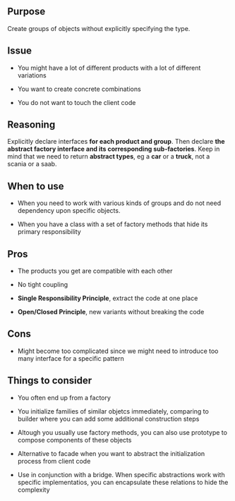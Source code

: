 ## Purpose

Create groups of objects without explicitly specifying the type.


## Issue

* You might have a lot of different products with a lot of different variations

* You want to create concrete combinations

* You do not want to touch the client code
## Reasoning

Explicitly declare interfaces **for each product and group**. Then declare **the abstract factory interface and its corresponding sub-factories**. Keep in mind that we need to return **abstract types**, eg a **car** or a **truck**, not a scania or a saab.

## When to use

* When you need to work with various kinds of groups and do not need dependency upon specific objects.

* When you have a class with a set of factory methods that hide its primary responsibility

## Pros

* The products you get are compatible with each other

* No tight coupling

* __Single Responsibility Principle__, extract the code at one place

* __Open/Closed Principle__, new variants without breaking the code

## Cons

* Might become too complicated since we might need to introduce too many interface for a specific pattern

## Things to consider

* You often end up from a factory

* You initialize families of similar objetcs immediately, comparing to builder where you can add some additional construction steps

* Altough you usually use factory methods, you can also use prototype to compose components of these objects

* Alternative to facade when you want to abstract the initialization process from client code

* Use in conjunction with a bridge. When specific abstractions work with specific implementatios, you can encapsulate these relations to hide the complexity